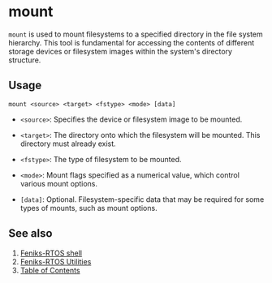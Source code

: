 # mount

`mount` is used to mount filesystems to a specified directory in the file system hierarchy.
This tool is fundamental for accessing the contents of different storage devices or filesystem images
within the system's directory structure.

## Usage

```console
mount <source> <target> <fstype> <mode> [data]
```

- `<source>`: Specifies the device or filesystem image to be mounted.

- `<target>`: The directory onto which the filesystem will be mounted. This directory must already exist.

- `<fstype>`: The type of filesystem to be mounted.

- `<mode>`: Mount flags specified as a numerical value, which control various mount options.

- `[data]`: Optional. Filesystem-specific data that may be required for some types of mounts, such as mount options.

## See also

1. [Feniks-RTOS shell](../index.md)
2. [Feniks-RTOS Utilities](../../index.md)
3. [Table of Contents](../../../index.md)
